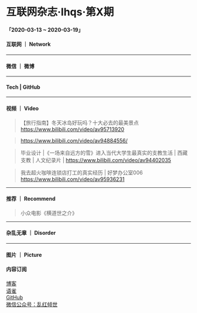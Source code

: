 # 互联网杂志·lhqs·第X期


#### 「2020-03-13 ~ 2020-03-19」


#### 互联网 ｜ Network

> 

> 

> 

> 

> 

> 

> 

> 



----

#### 微信 ｜ 微博

>  

>  

>  

>  

>  

>  

>  

>  


----

#### Tech | GitHub
> 

> 

> 

> 

> 

> 

> 


----


#### 视频 ｜ Video


> 【旅行指南】冬天冰岛好玩吗？十大必去的最美景点 https://www.bilibili.com/video/av95713920

> https://www.bilibili.com/video/av94884556/

> 毕业设计 |《一场来自远方的雪》进入当代大学生最真实的支教生活 | 西藏支教 | 人文纪录片 | https://www.bilibili.com/video/av94402035

> 我去超火咖啡连锁店打工的真实经历 | 好梦办公室006 https://www.bilibili.com/video/av95936231

> 

> 

> 



----


#### 推荐 ｜ Recommend

> 小众电影《横道世之介》

> 

> 

> 

> 

> 



----

#### 杂乱无章 ｜ Disorder


> 

> 

> 

> 

> 

> 

> 

> 








----

#### 图片 ｜ Picture

<!-- ![图片集](http://qiniu.blog.lhqs.ink/log/2020-02-log3/01.jpg) -->




#### 内容订阅

[博客](http://blog.lhqs.ink)<br />
[语雀](https://www.yuque.com/lhqs/notes)<br />
[GitHub](https://github.com/lhqs/network-footpoint)<br />
[微信公众号：乱红倾世](https://weixin.sogou.com/weixin?type=1&ie=utf8&query=乱红倾世)<br />